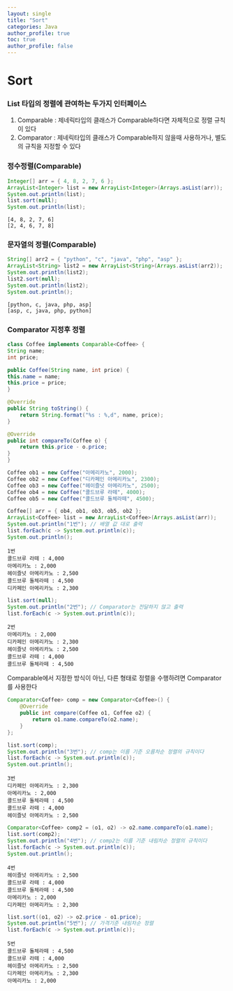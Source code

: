 ```yaml
---
layout: single
title: "Sort"
categories: Java
author_profile: true
toc: true
author_profile: false
---
```


# Sort

### List 타입의 정렬에 관여하는 두가지 인터페이스
1) Comparable : 제네릭타입의 클래스가 Comparable하다면 자체적으로 정렬 규칙이 있다
2) Comparator : 제네릭타입의 클래스가 Comparable하지 않을때 사용하거나, 별도의 규칙을 지정할 수 있다

### 정수정렬(Comparable)


```Java
Integer[] arr = { 4, 8, 2, 7, 6 };
ArrayList<Integer> list = new ArrayList<Integer>(Arrays.asList(arr));
System.out.println(list);
list.sort(null);
System.out.println(list);
```

    [4, 8, 2, 7, 6]
    [2, 4, 6, 7, 8]
    

### 문자열의 정렬(Comparable)


```Java
String[] arr2 = { "python", "c", "java", "php", "asp" };
ArrayList<String> list2 = new ArrayList<String>(Arrays.asList(arr2));
System.out.println(list2);
list2.sort(null);
System.out.println(list2);
System.out.println();
```

    [python, c, java, php, asp]
    [asp, c, java, php, python]
    
    

### Comparator 지정후 정렬


```Java
class Coffee implements Comparable<Coffee> {
String name;
int price;

public Coffee(String name, int price) {
this.name = name;
this.price = price;
}

@Override
public String toString() {
	return String.format("%s : %,d", name, price);
}

@Override
public int compareTo(Coffee o) {
	return this.price - o.price;
}
}

Coffee ob1 = new Coffee("아메리카노", 2000);
Coffee ob2 = new Coffee("디카페인 아메리카노", 2300);
Coffee ob3 = new Coffee("헤이즐넛 아메리카노", 2500);
Coffee ob4 = new Coffee("콜드브루 라떼", 4000);
Coffee ob5 = new Coffee("콜드브루 돌체라떼", 4500);

Coffee[] arr = { ob4, ob1, ob3, ob5, ob2 };
ArrayList<Coffee> list = new ArrayList<Coffee>(Arrays.asList(arr));
System.out.println("1번"); // 배열 값 대로 출력
list.forEach(c -> System.out.println(c));
System.out.println();
```

    1번
    콜드브루 라떼 : 4,000
    아메리카노 : 2,000
    헤이즐넛 아메리카노 : 2,500
    콜드브루 돌체라떼 : 4,500
    디카페인 아메리카노 : 2,300
    
    


```Java
list.sort(null); 
System.out.println("2번"); // Comparator는 전달하지 않고 출력
list.forEach(c -> System.out.println(c));
```

    2번
    아메리카노 : 2,000
    디카페인 아메리카노 : 2,300
    헤이즐넛 아메리카노 : 2,500
    콜드브루 라떼 : 4,000
    콜드브루 돌체라떼 : 4,500
    

<a>Comparable에서 지정한 방식이 아닌, 다른 형태로 정렬을 수행하려면 Comparator를 사용한다


```Java
Comparator<Coffee> comp = new Comparator<Coffee>() {
	@Override
	public int compare(Coffee o1, Coffee o2) {
		return o1.name.compareTo(o2.name);
	}
};

list.sort(comp); 
System.out.println("3번"); // comp는 이름 기준 오름차순 정렬의 규칙이다
list.forEach(c -> System.out.println(c));
System.out.println();
```

    3번
    디카페인 아메리카노 : 2,300
    아메리카노 : 2,000
    콜드브루 돌체라떼 : 4,500
    콜드브루 라떼 : 4,000
    헤이즐넛 아메리카노 : 2,500
    
    


```Java
Comparator<Coffee> comp2 = (o1, o2) -> o2.name.compareTo(o1.name);
list.sort(comp2); 
System.out.println("4번"); // comp2는 이름 기준 내림차순 정렬의 규칙이다
list.forEach(c -> System.out.println(c));
System.out.println();
```

    4번
    헤이즐넛 아메리카노 : 2,500
    콜드브루 라떼 : 4,000
    콜드브루 돌체라떼 : 4,500
    아메리카노 : 2,000
    디카페인 아메리카노 : 2,300
    
    


```Java
list.sort((o1, o2) -> o2.price - o1.price);
System.out.println("5번"); // 가격기준 내림차순 정렬
list.forEach(c -> System.out.println(c));
```

    5번
    콜드브루 돌체라떼 : 4,500
    콜드브루 라떼 : 4,000
    헤이즐넛 아메리카노 : 2,500
    디카페인 아메리카노 : 2,300
    아메리카노 : 2,000
    
